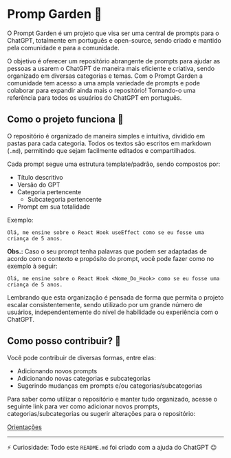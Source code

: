 # Promp Garden 🏡

O Prompt Garden é um projeto que visa ser uma central de prompts para o ChatGPT, totalmente em português e open-source, sendo criado e mantido pela comunidade e para a comunidade.

O objetivo é oferecer um repositório abrangente de prompts para ajudar as pessoas a usarem o ChatGPT de maneira mais eficiente e criativa, sendo organizado em diversas categorias e temas. Com o Prompt Garden a comunidade tem acesso a uma ampla variedade de prompts e pode colaborar para expandir ainda mais o repositório! Tornando-o uma referência para todos os usuários do ChatGPT em português.

## Como o projeto funciona 🤔

O repositório é organizado de maneira simples e intuitiva, dividido em pastas para cada categoria. Todos os textos são escritos em markdown (`.md`), permitindo que sejam facilmente editados e compartilhados.

Cada prompt segue uma estrutura template/padrão, sendo compostos por:

- Título descritivo
- Versão do GPT
- Categoria pertencente
  - Subcategoria pertencente
- Prompt em sua totalidade

Exemplo:

```
Olá, me ensine sobre o React Hook useEffect como se eu fosse uma criança de 5 anos.
```

**Obs.:** Caso o seu prompt tenha palavras que podem ser adaptadas de acordo com o contexto e propósito do prompt, você pode fazer como no exemplo à seguir:

```
Olá, me ensine sobre o React Hook <Nome_Do_Hook> como se eu fosse uma criança de 5 anos.
```

Lembrando que esta organização é pensada de forma que permita o projeto escalar consistentemente, sendo utilizado por um grande número de usuários, independentemente do nível de habilidade ou experiência com o ChatGPT.

## Como posso contribuir? 🤝

Você pode contribuir de diversas formas, entre elas:

- Adicionando novos prompts
- Adicionando novas categorias e subcategorias
- Sugerindo mudanças em prompts e/ou categorias/subcategorias

Para saber como utilizar o repositório e manter tudo organizado, acesse o seguinte link para ver como adicionar novos prompts, categorias/subcategorias ou sugerir alterações para o repositório:

[Orientações](https://github.com/H3rmel/prompt-garden/tree/main/orientações)

---

⚡ Curiosidade: Todo este `README.md` foi criado com a ajuda do ChatGPT 😉
